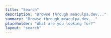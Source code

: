 ```yaml
---
title: "Search"
description: "Browse through meaculpa.dev..."
summary: "Browse through meaculpa.dev..."
placeholder: "What are you looking for?"
layout: "search"
---
```

